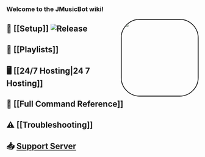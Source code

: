 ### Welcome to the **JMusicBot** wiki!

<img align="right" src="https://i.imgur.com/zrE80HY.png" style="border:2px solid;border-radius:50px;" height="200" width="200">

## 🚧 [[Setup]] ![Release](https://img.shields.io/github/release/jagrosh/MusicBot.svg)

## 📃 [[Playlists]]

## 🖥 [[24/7 Hosting|24 7 Hosting]]

## 📜 [[Full Command Reference]]

## ⚠ [[Troubleshooting]]

## 📥 [Support Server](https://discord.gg/0p9LSGoRLu6Pet0k)
